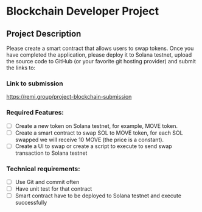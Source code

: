 # Blockchain Developer Project
## Project Description
Please create a smart contract that allows users to swap tokens.
Once you have completed the application, please deploy it to Solana testnet, upload the source code to GitHub (or your favorite git hosting provider) and submit the links to:
### Link to submission
https://remi.group/project-blockchain-submission  
### Required Features:
- [ ] Create a new token on Solana testnet, for example, MOVE token.
- [ ] Create a smart contract to swap SOL to MOVE token, for each SOL swapped we will receive 10 MOVE (the price is a constant).
- [ ] Create a UI to swap or create a script to execute to send swap transaction to Solana testnet

### Technical requirements:
- [ ] Use Git and commit often
- [ ] Have unit test for that contract
- [ ] Smart contract have to be deployed to Solana testnet and execute successfully
